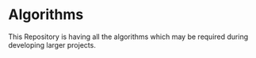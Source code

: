 # Algorithms

This Repository is having all the algorithms which may be required during developing larger projects.
